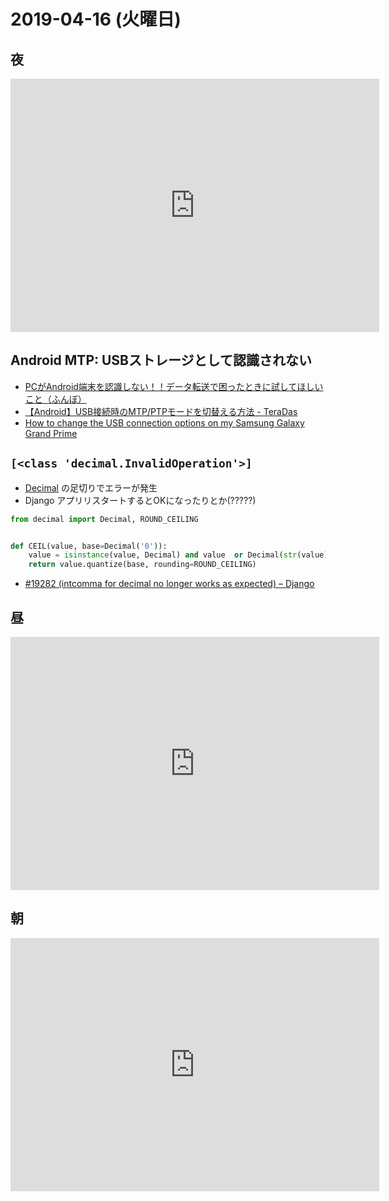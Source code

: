 # 2019-04-16 (火曜日)

## 夜

<iframe height='405' width='590' frameborder='0' allowtransparency='true' scrolling='no' src='https://www.strava.com/activities/2294287440/embed/2f583f4459ab26c2bd188e804208fdf41fcc370e'></iframe>

## Android MTP: USBストレージとして認識されない

- [PCがAndroid端末を認識しない！！データ転送で困ったときに試してほしいこと（ふんぼ）](https://win-tab.net/misc/transfer_from_pc_to_android_1703283/)
- [【Android】USB接続時のMTP/PTPモードを切替える方法 - TeraDas](https://www.teradas.net/archives/12589/)
- [How to change the USB connection options on my Samsung Galaxy Grand Prime](https://support.bell.ca/mobility/smartphones_and_mobile_internet/samsung-galaxy-grand-prime.how_to_change_the_usb_connection_options_on_my)


## `[<class 'decimal.InvalidOperation'>]`

- [Decimal](https://docs.python.org/3/library/decimal.html?#decimal.Decimal) の足切りでエラーが発生
- Django アプリリスタートするとOKになったりとか(?????)

~~~py
from decimal import Decimal, ROUND_CEILING


def CEIL(value, base=Decimal('0')):
    value = isinstance(value, Decimal) and value  or Decimal(str(value))
    return value.quantize(base, rounding=ROUND_CEILING)
~~~

- [#19282 (intcomma for decimal no longer works as expected) – Django](https://code.djangoproject.com/ticket/19282)

## 昼

<iframe height='405' width='590' frameborder='0' allowtransparency='true' scrolling='no' src='https://www.strava.com/activities/2293145357/embed/49cd084d249d743dd02cc22d121315dbc47439dd'></iframe>

## 朝

<iframe height='405' width='590' frameborder='0' allowtransparency='true' scrolling='no' src='https://www.strava.com/activities/2292948743/embed/395e3149043bcb8ec3acfc1d51433bcfa612ab77'></iframe>
